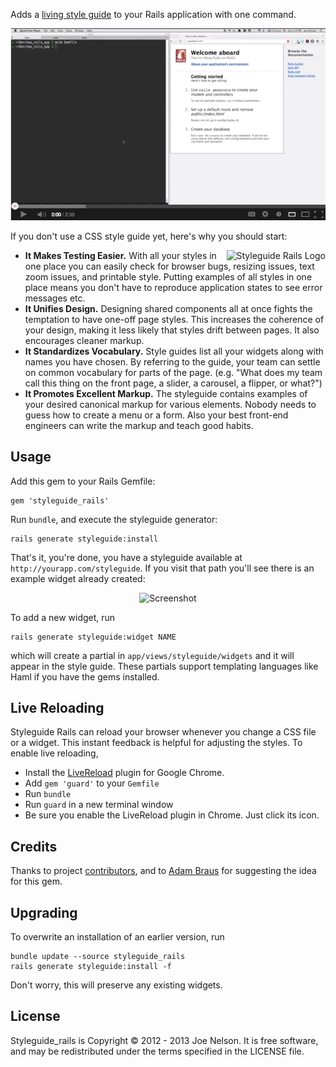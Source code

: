 Adds a [living style
guide](http://24ways.org/2011/front-end-style-guides/) to your Rails
application with one command.

<p align="center">
  <a href="http://youtu.be/V4L4oHtL1Sk"><img src="illustration/video_still.png" /></a>
</p>

If you don't use a CSS style guide yet, here's why you should start:

<img src="illustration/logo.png" alt="Styleguide Rails Logo" align="right" />

* __It Makes Testing Easier.__ With all your styles in one place you can easily
check for browser bugs, resizing issues, text zoom issues, and printable
style. Putting examples of all styles in one place means you don't have to
reproduce application states to see error messages etc.
* __It Unifies Design.__ Designing shared components all at once fights the
temptation to have one-off page styles. This increases the coherence of
your design, making it less likely that styles drift between pages. It
also encourages cleaner markup.
* __It Standardizes Vocabulary.__ Style guides list all your widgets along with
names you have chosen. By referring to the guide, your team can settle
on common vocabulary for parts of the page. (e.g. "What does my team
call this thing on the front page, a slider, a carousel, a flipper, or
what?")
* __It Promotes Excellent Markup.__ The styleguide contains examples of your
desired canonical markup for various elements. Nobody needs to guess how
to create a menu or a form. Also your best front-end engineers can write
the markup and teach good habits.

## Usage

Add this gem to your Rails Gemfile:

    gem 'styleguide_rails'

Run `bundle`, and execute the styleguide generator:

    rails generate styleguide:install

That's it, you're done, you have a styleguide available at
`http://yourapp.com/styleguide`. If you visit that path you'll see there
is an example widget already created:

<p align="center">
  <img src="illustration/screenshot.png" alt="Screenshot" />
</p>

To add a new widget, run

    rails generate styleguide:widget NAME

which will create a partial in `app/views/styleguide/widgets` and it
will appear in the style guide. These partials support templating
languages like Haml if you have the gems installed.

## Live Reloading

Styleguide Rails can reload your browser whenever you change a CSS file
or a widget. This instant feedback is helpful for adjusting the styles.
To enable live reloading,

* Install the [LiveReload](https://chrome.google.com/webstore/detail/livereload/jnihajbhpnppcggbcgedagnkighmdlei?hl=en)
  plugin for Google Chrome.
* Add `gem 'guard'` to your `Gemfile`
* Run `bundle`
* Run `guard` in a new terminal window
* Be sure you enable the LiveReload plugin in Chrome. Just click its
  icon.

## Credits

Thanks to project
[contributors](https://github.com/begriffs/styleguide_rails/contributors),
and to [Adam Braus](https://github.com/ajbraus) for suggesting the
idea for this gem.

## Upgrading

To overwrite an installation of an earlier version, run

    bundle update --source styleguide_rails
    rails generate styleguide:install -f

Don't worry, this will preserve any existing widgets.

## License

Styleguide_rails is Copyright © 2012 - 2013 Joe Nelson. It is free
software, and may be redistributed under the terms specified in the
LICENSE file.
